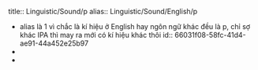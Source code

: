 title:: Linguistic/Sound/p
alias:: Linguistic/Sound/English/p

- alias là 1 vì chắc là kí hiệu ở English hay ngôn ngữ khác đều là p, chỉ sợ khác IPA thì may ra mới có kí hiệu khác thôi
  id:: 66031f08-58fc-41d4-ae91-44a452e25b97
-
-